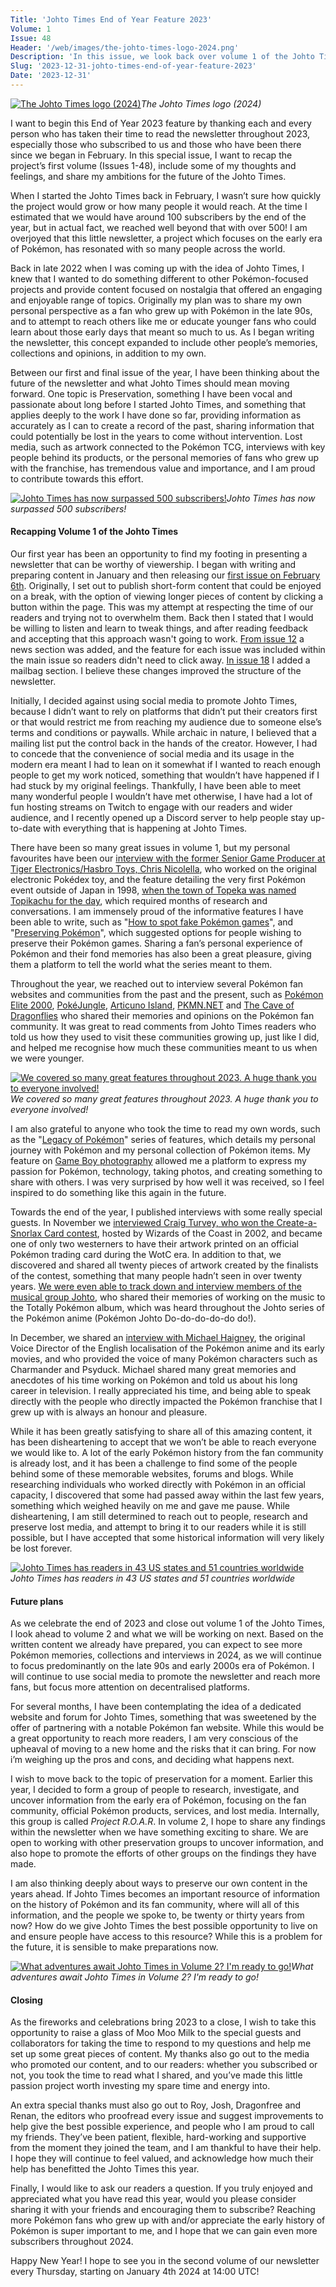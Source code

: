 ```yaml
---
Title: 'Johto Times End of Year Feature 2023'
Volume: 1
Issue: 48
Header: '/web/images/the-johto-times-logo-2024.png'
Description: 'In this issue, we look back over volume 1 of the Johto Times, and recap the first year of the newsletter, and share some thoughts on the future'
Slug: '2023-12-31-johto-times-end-of-year-feature-2023'
Date: '2023-12-31'
---
```



[![The Johto Times logo (2024)](/web/images/the-johto-times-logo-2024.png)](/web/images/the-johto-times-logo-2024.png)*The Johto Times logo (2024)*



I want to begin this End of Year 2023 feature by thanking each and every person who has taken their time to read the newsletter throughout 2023, especially those who subscribed to us and those who have been there since we began in February. In this special issue, I want to recap the project’s first volume (Issues 1-48), include some of my thoughts and feelings, and share my ambitions for the future of the Johto Times.

When I started the Johto Times back in February, I wasn’t sure how quickly the project would grow or how many people it would reach. At the time I estimated that we would have around 100 subscribers by the end of the year, but in actual fact, we reached well beyond that with over 500! I am overjoyed that this little newsletter, a project which focuses on the early era of Pokémon, has resonated with so many people across the world.

Back in late 2022 when I was coming up with the idea of Johto Times, I knew that I wanted to do something different to other Pokémon-focused projects and provide content focused on nostalgia that offered an engaging and enjoyable range of topics. Originally my plan was to share my own personal perspective as a fan who grew up with Pokémon in the late 90s, and to attempt to reach others like me or educate younger fans who could learn about those early days that meant so much to us. As I began writing the newsletter, this concept expanded to include other people’s memories, collections and opinions, in addition to my own.

Between our first and final issue of the year, I have been thinking about the future of the newsletter and what Johto Times should mean moving forward. One topic is Preservation, something I have been vocal and passionate about long before I started Johto Times, and something that applies deeply to the work I have done so far, providing information as accurately as I can to create a record of the past, sharing information that could potentially be lost in the years to come without intervention. Lost media, such as artwork connected to the Pokémon TCG, interviews with key people behind its products, or the personal memories of fans who grew up with the franchise, has tremendous value and importance, and I am proud to contribute towards this effort.



[![Johto Times has now surpassed 500 subscribers!](/web/images/johto-times-has-now-surpassed-500-subscribers.png)](/web/images/johto-times-has-now-surpassed-500-subscribers.png)*Johto Times has now surpassed 500 subscribers!*



#### Recapping Volume 1 of the Johto Times

Our first year has been an opportunity to find my footing in presenting a newsletter that can be worthy of viewership. I began with writing and preparing content in January and then releasing our [first issue on February 6th](https://johto.substack.com/p/welcome-to-the-johto-times). Originally, I set out to publish short-form content that could be enjoyed on a break, with the option of viewing longer pieces of content by clicking a button within the page. This was my attempt at respecting the time of our readers and trying not to overwhelm them. Back then I stated that I would be willing to listen and learn to tweak things, and after reading feedback and accepting that this approach wasn't going to work. [From issue 12](https://johto.substack.com/p/vol1-12) a news section was added, and the feature for each issue was included within the main issue so readers didn't need to click away. [In issue 18](https://johto.substack.com/p/vol1-18) I added a mailbag section. I believe these changes improved the structure of the newsletter.

Initially, I decided against using social media to promote Johto Times, because I didn’t want to rely on platforms that didn’t put their creators first or that would restrict me from reaching my audience due to someone else’s terms and conditions or paywalls. While archaic in nature, I believed that a mailing list put the control back in the hands of the creator. However, I had to concede that the convenience of social media and its usage in the modern era meant I had to lean on it somewhat if I wanted to reach enough people to get my work noticed, something that wouldn’t have happened if I had stuck by my original feelings. Thankfully, I have been able to meet many wonderful people I wouldn’t have met otherwise, I have had a lot of fun hosting streams on Twitch to engage with our readers and wider audience, and I recently opened up a Discord server to help people stay up-to-date with everything that is happening at Johto Times.

There have been so many great issues in volume 1, but my personal favourites have been our [interview with the former Senior Game Producer at Tiger Electronics/Hasbro Toys, Chris Nicolella](https://johto.substack.com/p/interview-with-chris-nicolella), who worked on the original electronic Pokédex toy, and the feature detailing the very first Pokémon event outside of Japan in 1998, [when the town of Topeka was named Topikachu for the day](https://johto.substack.com/p/topikachu-when-pokemon-came-to-america), which required months of research and conversations. I am immensely proud of the informative features I have been able to write, such as "[How to spot fake Pokémon games](https://johto.substack.com/p/how-to-spot-fake-pokemon-games)", and "[Preserving Pokémon](https://johto.substack.com/p/preserving-pokemon)", which suggested options for people wishing to preserve their Pokémon games. Sharing a fan’s personal experience of Pokémon and their fond memories has also been a great pleasure, giving them a platform to tell the world what the series meant to them.

Throughout the year, we reached out to interview several Pokémon fan websites and communities from the past and the present, such as [Pokémon Elite 2000](https://johto.substack.com/p/interview-with-pokemon-elite-2000), [PokéJungle](https://johto.substack.com/p/interview-with-pokejungle), [Articuno Island](https://johto.substack.com/p/interview-with-articuno-island), [PKMN.NET](https://johto.substack.com/p/interview-with-pkmnnet) and [The Cave of Dragonflies](https://johto.substack.com/p/interview-with-the-cave-of-dragonflies) who shared their memories and opinions on the Pokémon fan community. It was great to read comments from Johto Times readers who told us how they used to visit these communities growing up, just like I did, and helped me recognise how much these communities meant to us when we were younger.



[![We covered so many great features throughout 2023. A huge thank you to everyone involved!](/web/images/we-covered-so-many-great-features-throughout-2023-a-huge-thank-you-to-everyone-involved.png)](/web/images/we-covered-so-many-great-features-throughout-2023-a-huge-thank-you-to-everyone-involved.png)*We covered so many great features throughout 2023. A huge thank you to everyone involved!*



I am also grateful to anyone who took the time to read my own words, such as the "[Legacy of Pokémon](https://johto.substack.com/p/the-legacy-of-pokemon-part-1)" series of features, which details my personal journey with Pokémon and my personal collection of Pokémon items. My feature on [Game Boy photography](https://johto.substack.com/p/pokemon-photography-a-game-boy-camera-project) allowed me a platform to express my passion for Pokémon, technology, taking photos, and creating something to share with others. I was very surprised by how well it was received, so I feel inspired to do something like this again in the future.

Towards the end of the year, I published interviews with some really special guests. In November we [interviewed Craig Turvey, who won the Create-a-Snorlax Card contest](https://johto.substack.com/p/interview-with-craig-turvey-snorlax-promo-card), hosted by Wizards of the Coast in 2002, and became one of only two westerners to have their artwork printed on an official Pokémon trading card during the WotC era. In addition to that, we discovered and shared all twenty pieces of artwork created by the finalists of the contest, something that many people hadn’t seen in over twenty years. [We were even able to track down and interview members of the musical group Johto](https://johto.substack.com/p/interview-with-johto-musicial-group), who shared their memories of working on the music to the Totally Pokémon album, which was heard throughout the Johto series of the Pokémon anime (Pokémon Johto Do-do-do-do-do do!).

In December, we shared an [interview with Michael Haigney](https://johto.substack.com/p/interview-with-michael-haigney), the original Voice Director of the English localisation of the Pokémon anime and its early movies, and who provided the voice of many Pokémon characters such as Charmander and Psyduck. Michael shared many great memories and anecdotes of his time working on Pokémon and told us about his long career in television. I really appreciated his time, and being able to speak directly with the people who directly impacted the Pokémon franchise that I grew up with is always an honour and pleasure.

While it has been greatly satisfying to share all of this amazing content, it has been disheartening to accept that we won’t be able to reach everyone we would like to. A lot of the early Pokémon history from the fan community is already lost, and it has been a challenge to find some of the people behind some of these memorable websites, forums and blogs. While researching individuals who worked directly with Pokémon in an official capacity, I discovered that some had passed away within the last few years, something which weighed heavily on me and gave me pause. While disheartening, I am still determined to reach out to people, research and preserve lost media, and attempt to bring it to our readers while it is still possible, but I have accepted that some historical information will very likely be lost forever.



[![Johto Times has readers in 43 US states and 51 countries worldwide](/web/images/johto-times-has-readers-in-43-us-states-and-51-countries-worldwide.png)](/web/images/johto-times-has-readers-in-43-us-states-and-51-countries-worldwide.png)*Johto Times has readers in 43 US states and 51 countries worldwide*



#### Future plans

As we celebrate the end of 2023 and close out volume 1 of the Johto Times, I look ahead to volume 2 and what we will be working on next. Based on the written content we already have prepared, you can expect to see more Pokémon memories, collections and interviews in 2024, as we will continue to focus predominantly on the late 90s and early 2000s era of Pokémon. I will continue to use social media to promote the newsletter and reach more fans, but focus more attention on decentralised platforms.

For several months, I have been contemplating the idea of a dedicated website and forum for Johto Times, something that was sweetened by the offer of partnering with a notable Pokémon fan website. While this would be a great opportunity to reach more readers, I am very conscious of the upheaval of moving to a new home and the risks that it can bring. For now i’m weighing up the pros and cons, and deciding what happens next.

I wish to move back to the topic of preservation for a moment. Earlier this year, I decided to form a group of people to research, investigate, and uncover information from the early era of Pokémon, focusing on the fan community, official Pokémon products, services, and lost media. Internally, this group is called _Project R.O.A.R_. In volume 2, I hope to share any findings within the newsletter when we have something exciting to share. We are open to working with other preservation groups to uncover information, and also hope to promote the efforts of other groups on the findings they have made.

I am also thinking deeply about ways to preserve our own content in the years ahead. If Johto Times becomes an important resource of information on the history of Pokémon and its fan community, where will all of this information, and the people we spoke to, be twenty or thirty years from now? How do we give Johto Times the best possible opportunity to live on and ensure people have access to this resource? While this is a problem for the future, it is sensible to make preparations now.



[![What adventures await Johto Times in Volume 2? I'm ready to go!](/web/images/what-adventures-await-johto-times-in-volume-2-im-ready-to-go.png)](/web/images/what-adventures-await-johto-times-in-volume-2-im-ready-to-go.png)*What adventures await Johto Times in Volume 2? I'm ready to go!*



#### Closing

As the fireworks and celebrations bring 2023 to a close, I wish to take this opportunity to raise a glass of Moo Moo Milk to the special guests and collaborators for taking the time to respond to my questions and help me set up some great pieces of content. My thanks also go out to the media who promoted our content, and to our readers: whether you subscribed or not, you took the time to read what I shared, and you’ve made this little passion project worth investing my spare time and energy into.

An extra special thanks must also go out to Roy, Josh, Dragonfree and Renan, the editors who proofread every issue and suggest improvements to help give the best possible experience, and people who I am proud to call my friends. They’ve been patient, flexible, hard-working and supportive from the moment they joined the team, and I am thankful to have their help. I hope they will continue to feel valued, and acknowledge how much their help has benefitted the Johto Times this year.

Finally, I would like to ask our readers a question. If you truly enjoyed and appreciated what you have read this year, would you please consider sharing it with your friends and encouraging them to subscribe? Reaching more Pokémon fans who grew up with and/or appreciate the early history of Pokémon is super important to me, and I hope that we can gain even more subscribers throughout 2024.

Happy New Year! I hope to see you in the second volume of our newsletter every Thursday, starting on January 4th 2024 at 14:00 UTC!